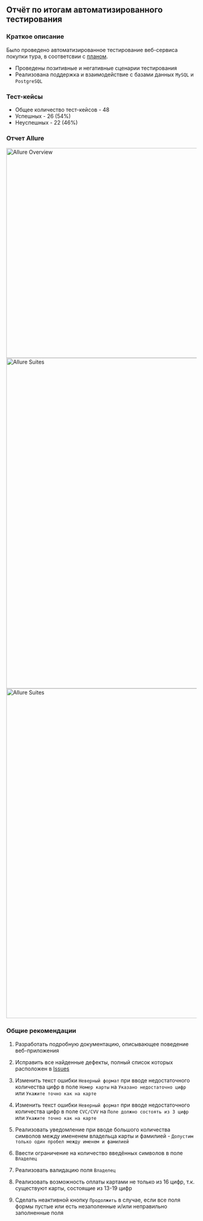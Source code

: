 ## Отчёт по итогам автоматизированного тестирования

### Краткое описание
Было проведено автоматизированное тестирование веб-сервиса покупки тура, в соответсвии с [планом](/docs/Plan.md).
* Проведены позитивные и негативные сценарии тестирования
* Реализована поддержка и взаимодействие с базами данных  `MySQL` и `PostgreSQL`

### Тест-кейсы
* Общее количество тест-кейсов - 48
* Успешных - 26 (54%)
* Неуспешных - 22 (46%)

### Отчет Allure
<img width="555" alt="Allure Overview" src="https://user-images.githubusercontent.com/25929183/147861222-372aa555-3bb9-40c2-94d7-1f77be403c5b.png">

<img width="874" alt="Allure Suites" src="https://user-images.githubusercontent.com/25929183/147861244-a8f0b6d5-f2e5-4d67-8720-d8470b50c462.png">

<img width="872" alt="Allure Suites" src="https://user-images.githubusercontent.com/25929183/147861248-6b324fa3-4619-4aec-ac99-da8557c41348.png">

### Общие рекомендации
1. Разработать подробную документацию, описывающее поведение веб-приложения


2. Исправить все найденные дефекты, полный список которых расположен в [Issues](https://github.com/del1r1um/Tripster/issues)


3. Изменить текст ошибки `Неверный формат` при вводе недостаточного количества цифр в поле `Номер карты` на `Указано недостаточно цифр` или `Укажите точно как на карте`


4. Изменить текст ошибки `Неверный формат` при вводе недостаточного количества цифр в поле `CVC/CVV` на `Поле должно состоять из 3 цифр` или `Укажите точно как на карте`


5. Реализовать уведомление при вводе большого количества символов между имененем владельца карты и фамилией - `Допустим только один пробел между именем и фамилией`


6. Ввести ограничение на количество введённых символов в поле `Владелец`


7. Реализовать валидацию поля `Владелец`


8. Реализовать возможность оплаты картами не только из 16 цифр, т.к. существуют карты, состоящие из 13-19 цифр


9. Сделать неактивной кнопку `Продолжить` в случае, если все поля формы пустые или есть незаполенные и/или неправильно заполненные поля
